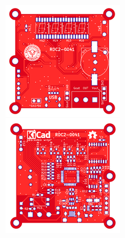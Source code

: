 ![](https://github.com/chipdipru/pictures/blob/master/PCB1_0041_300.jpg)
![](https://github.com/chipdipru/pictures/blob/master/PCB2_0041_300.jpg)
